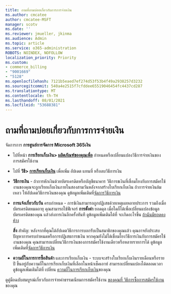 ```yaml
---
title: ถามที่ถามบ่อยเกี่ยวกับการการจ่ายเงิน
ms.author: cmcatee
author: cmcatee-MSFT
manager: scotv
ms.date: ''
ms.reviewer: jmueller, jkinma
ms.audience: Admin
ms.topic: article
ms.service: o365-administration
ROBOTS: NOINDEX, NOFOLLOW
localization_priority: Priority
ms.custom:
- commerce_billing
- "9001669"
- "5128"
ms.openlocfilehash: 7121b5eaed7ef274d53f53b4f49a2938257d3232
ms.sourcegitcommit: 540a4e2515f7cfddee65519046454fc4437cd287
ms.translationtype: MT
ms.contentlocale: th-TH
ms.lasthandoff: 08/01/2021
ms.locfileid: "53688381"
---
```

# <a name="payment-faq"></a>ถามที่ถามบ่อยเกี่ยวกับการการจ่ายเงิน

จัดการการ **การศูนย์การจัดการ Microsoft 365เงิน**

- ไปที่หน้า **การเรียกเก็บเงิน> [ผลิตภัณฑ์ของคุณเพื่อ](https://go.microsoft.com/fwlink/p/?linkid=842054)** กําหนดหรือเปลี่ยนแปลงวิธีการจ่ายเงินของการสมัครใช้งาน
- ไปที่ **วิธี> [การเรียกเก็บเงิน](https://go.microsoft.com/fwlink/p/?linkid=2018806)** เพื่อเพิ่ม อัปเดต แทนที่ หรือลบวิธีการเงิน

- **วิธีการเงิน** - ถ้าการหักเงินด้วยบัตรเครดิตหรือบัญชีธนาคาร วิธีการชเงินที่เชื่อมโยงกับการสมัครใช้งานของคุณจะถูกเรียกเก็บเงินภายในสองสามวันหลังจากสร้างใบเรียกเก็บเงิน ถ้าการจ่ายเงินล้มเหลว ให้อัปเดตวิธีการเงินของคุณ ดูข้อมูลเพิ่มเติมที่[จัดการวิธีการเงิน](/microsoft-365/commerce/billing-and-payments/manage-payment-methods)

- **การแจ้งเกี่ยวกับวัน** ครบกําหนด - การช้เงินสามารถถูกปฏิเสธด้วยเหตุผลหลายประการ รวมถึงเมื่อบัตรเครดิตหมดอายุ คุณสามารถใช้ฟีเจอร์ **การตั้งค่า** ยอดดุล เมื่อใดก็ได้เพื่อเปลี่ยนแปลงข้อมูลบัตรเครดิตของคุณ แล้วส่งการเงินอีกครั้งทันที ดูข้อมูลเพิ่มเติมได้ที่ จะเกิดอะไรขึ้น [ถ้าฉันมียอดคงค้าง](/microsoft-365/commerce/billing-and-payments/pay-for-your-subscription#what-if-i-have-an-outstanding-balance)

    **สิ่ง** สําคัญ: หลังจากที่คุณได้อัปเดตวิธีการการบอกรับเป็นสมาชิกของคุณแล้ว คุณอาจยังประสบปัญหาการครบกําหนดหรือการปฏิเสธการชเงิน หากคุณยังไม่ได้เชื่อมโยงวิธีการเงินกับการสมัครใช้งานของคุณ คุณสามารถเปลี่ยนวิธีการเงินของการสมัครใช้งานเดียวหรือหลายรายการได้ ดูข้อมูลเพิ่มเติมที่[จัดการวิธีการเงิน](/microsoft-365/commerce/billing-and-payments/manage-payment-methods)

- **ความถี่ในการการซื้อสินค้า** และการเรียกเก็บเงิน - ระบบจะสร้างใบเรียกเก็บเงินรายเดือนหรือรายปี ขึ้นอยู่กับความถี่ในการเรียกเก็บเงินที่เลือกในหน้าเช็คเอาท์ สามารถเปลี่ยนแปลงได้ตลอดเวลา ดูข้อมูลเพิ่มเติมได้ที่ เปลี่ยน [ความถี่ในการเรียกเก็บเงิน](/microsoft-365/commerce/billing-and-payments/change-payment-frequency)ของคุณ

ดูคู่มือฉบับสมบูรณ์เกี่ยวกับการจ่ายค่าธรรมเนียมการสมัครใช้งาน [ของคุณที่ วิธีการซื้อการสมัครใช้งาน](/microsoft-365/commerce/billing-and-payments/pay-for-your-subscription)ของคุณ
